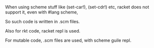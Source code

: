

When using scheme stuff like (set-car!), (set-cdr!) etc,
racket does not support it, even with #lang scheme,

So such code is written in .scm files.

Also for rkt code, racket repl is used.

For mutable code, .scm files are used, with scheme guile repl.

